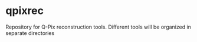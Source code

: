 # qpixrec

Repository for Q-Pix reconstruction tools. Different tools will be organized in separate directories
